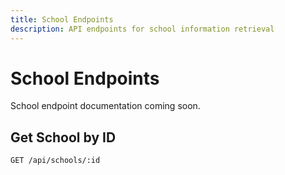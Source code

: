 ```yaml
---
title: School Endpoints
description: API endpoints for school information retrieval
---
```


# School Endpoints

School endpoint documentation coming soon.

## Get School by ID

```
GET /api/schools/:id
```

